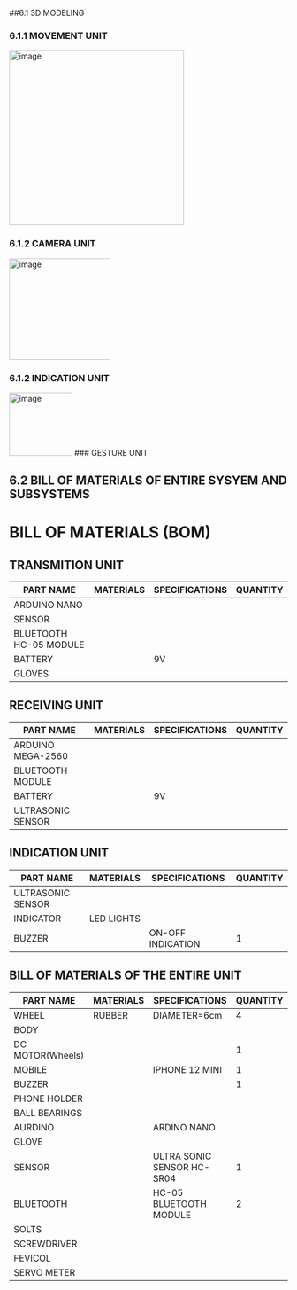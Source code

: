 ##6.1 3D MODELING
### 6.1.1 MOVEMENT UNIT
<img width="316" alt="image" src="https://user-images.githubusercontent.com/104990651/175809140-fd0063f0-4c21-45d9-ab53-a5f0e66617c2.png">


### 6.1.2 CAMERA UNIT
<img width="183" alt="image" src="https://user-images.githubusercontent.com/104990651/175809230-c71ce936-18d8-4bdc-bd7c-fc535b48ac41.png">

### 6.1.2 INDICATION UNIT
<img width="114" alt="image" src="https://user-images.githubusercontent.com/104990651/175809346-b997d4a2-e3e9-471c-956c-22439367885c.png">
### GESTURE UNIT

## 6.2 BILL OF MATERIALS OF ENTIRE SYSYEM AND SUBSYSTEMS
# BILL OF MATERIALS (BOM)

## TRANSMITION UNIT
|PART NAME|MATERIALS|SPECIFICATIONS|QUANTITY|
|---------|---------|--------------|--------|
|ARDUINO NANO|
|SENSOR|
|BLUETOOTH HC-05 MODULE|
|BATTERY||9V|
|GLOVES|

## RECEIVING UNIT
|PART NAME|MATERIALS|SPECIFICATIONS|QUANTITY|
|---------|---------|--------------|--------|
|ARDUINO MEGA-2560|
|BLUETOOTH MODULE|
|BATTERY||9V|
|ULTRASONIC SENSOR|

## INDICATION UNIT
|PART NAME|MATERIALS|SPECIFICATIONS|QUANTITY|
|---------|---------|--------------|--------|
|ULTRASONIC SENSOR|
|INDICATOR|LED LIGHTS|
|BUZZER||ON-OFF INDICATION|1|

## BILL OF MATERIALS OF THE ENTIRE UNIT
|PART NAME|MATERIALS|SPECIFICATIONS|QUANTITY|
|---------|---------|--------------|--------|
|WHEEL|RUBBER|DIAMETER=6cm|4|
|BODY|
|DC MOTOR(Wheels)|||1|
|MOBILE||IPHONE 12 MINI|1|
|BUZZER|||1|
|PHONE HOLDER|
|BALL BEARINGS|
|AURDINO||ARDINO NANO||1|
|GLOVE|
|SENSOR||ULTRA SONIC SENSOR HC-SR04|1|
|BLUETOOTH||HC-05 BLUETOOTH MODULE|2|
|SOLTS|
|SCREWDRIVER|
|FEVICOL|
|SERVO METER|
